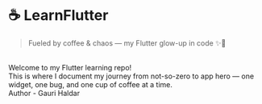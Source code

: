 # ☕ LearnFlutter

> Fueled by coffee & chaos — my Flutter glow-up in code ✨📱
<br>
Welcome to my Flutter learning repo!
<br> This is where I document my journey from not-so-zero to app hero — one widget, one bug, and one cup of coffee at a time.
<br>
Author - Gauri Haldar
